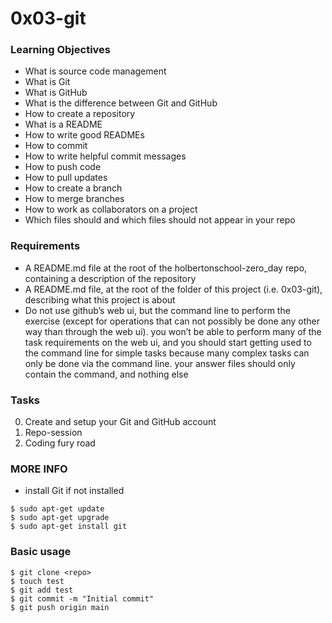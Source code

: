 # 0x03-git

### Learning Objectives

- What is source code management
- What is Git
- What is GitHub
- What is the difference between Git and GitHub
- How to create a repository
- What is a README
- How to write good READMEs
- How to commit
- How to write helpful commit messages
- How to push code
- How to pull updates
- How to create a branch
- How to merge branches
- How to work as collaborators on a project
- Which files should and which files should not appear in your repo

### Requirements

- A README.md file at the root of the holbertonschool-zero_day repo, containing a description of the repository
- A README.md file, at the root of the folder of this project (i.e. 0x03-git), describing what this project is about
- Do not use github’s web ui, but the command line to perform the exercise (except for operations that can not possibly be done any other way than through the web ui). you won’t be able to perform many of the task requirements on the web ui, and you should start getting used to the command line for simple tasks because many complex tasks can only be done via the command line.
your answer files should only contain the command, and nothing else

### Tasks
0. Create and setup your Git and GitHub account
1. Repo-session
2. Coding fury road


### MORE INFO

- install Git if not installed
```shell
$ sudo apt-get update
$ sudo apt-get upgrade
$ sudo apt-get install git
```

### Basic usage

```shell
$ git clone <repo>
$ touch test
$ git add test
$ git commit -m "Initial commit"
$ git push origin main
```